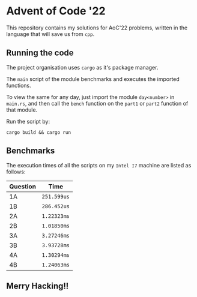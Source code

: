 # Advent of Code '22

This repository contains my solutions for AoC'22 problems, written in the language that will save us from `cpp`.

## Running the code

The project organisation uses `cargo` as it's package manager.

The `main` script of the module benchmarks and executes the imported functions.

To view the same for any day, just import the module `day<number>` in `main.rs`, and then call the `bench` function on the `part1` or `part2` function of that module.

Run the script by:

```
cargo build && cargo run
```

## Benchmarks

The execution times of all the scripts on my `Intel I7` machine are listed as follows:

| Question | Time        |
| -------- | ----------- |
| 1A       | `251.599us` |
| 1B       | `286.452us` |
| 2A       | `1.22323ms` |
| 2B       | `1.01850ms` |
| 3A       | `3.27246ms` |
| 3B       | `3.93728ms` |
| 4A       | `1.30294ms` |
| 4B       | `1.24063ms` |

## Merry Hacking!!
